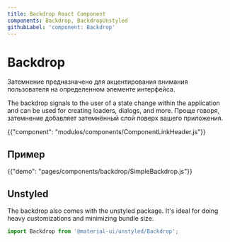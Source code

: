 ```yaml
---
title: Backdrop React Component
components: Backdrop, BackdropUnstyled
githubLabel: 'component: Backdrop'
---
```


# Backdrop

<p class="description">Затемнение предназначено для акцентирования внимания пользователя на определенном элементе интерфейса.</p>

The backdrop signals to the user of a state change within the application and can be used for creating loaders, dialogs, and more. Проще говоря, затемнение добавляет затемнённый слой поверх вашего приложения.

{{"component": "modules/components/ComponentLinkHeader.js"}}

## Пример

{{"demo": "pages/components/backdrop/SimpleBackdrop.js"}}

## Unstyled

The backdrop also comes with the unstyled package. It's ideal for doing heavy customizations and minimizing bundle size.

```js
import Backdrop from '@material-ui/unstyled/Backdrop';
```
